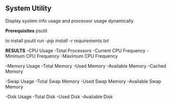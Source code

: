 ## System Utility

Display system info usage and processor usage dynamically

**Prerequisites**
psutil

to install psutil run 
*-pip install -r requirements.txt*

**RESULTS**
-CPU Usage
-Total Processors
-Current CPU Frequency
-Minimum CPU Frequency
-Maximum CPU Frequency

-Memory Usage
-Total Memory
-Used Memory
-Available Memory
-Cached Memory

-Swap Usage
-Total Swap Memory
-Used Swap Memory
-Available Swap Memory

-Disk Usage
-Total Disk
-Used Disk
-Available Disk